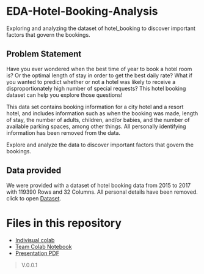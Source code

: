 # **EDA-Hotel-Booking-Analysis**
Exploring and analyzing the dataset of hotel_booking to discover important factors that govern the bookings.

## Problem Statement
Have you ever wondered when the best time of year to book a hotel room is? Or the optimal length of stay in order to get the best daily rate? What if you wanted to predict whether or not a hotel was likely to receive a disproportionately high number of special requests? This hotel booking dataset can help you explore those questions!

This data set contains booking information for a city hotel and a resort hotel, and includes information such as when the booking was made, length of stay, the number of adults, children, and/or babies, and the number of available parking spaces, among other things. All personally identifying information has been removed from the data.

Explore and analyze the data to discover important factors that govern the bookings.

## Data provided
We were provided with a dataset of hotel booking data from 2015 to 2017 with 119390 Rows and 32 Columns. All personal details have been removed. click to open
[Dataset](https://drive.google.com/file/d/1EGYfR6Q0LIN7DWJg9rp0WMwVcW9F9UG4/view?usp=sharing).

# Files in this  repository
- [Indivisual colab](https://colab.research.google.com/github/Samarjeet-singh-chhabra/EDA-Hotel-Booking-Analysis/blob/main/Hotel_Booking_Analysis_Samarjeet_Singh_Chhabra.ipynb)
- [Team Colab Notebook](https://colab.research.google.com/github/Samarjeet-singh-chhabra/EDA-Hotel-Booking-Analysis/blob/main/TEAM_NOTEBOOK_CP1_Hotel_Booking_EDA_Samarjeet.ipynb)
- [Presentation PDF](https://github.com/Samarjeet-singh-chhabra/EDA-Hotel-Booking-Analysis/blob/cb225bb0996ab2e5c82f96a7438a82ea6904ed0c/Capstone%20on%20Hotel%20Booking%20Analysis%20Space%20Needle%20(4).pdf)

> V.0.0.1
  


